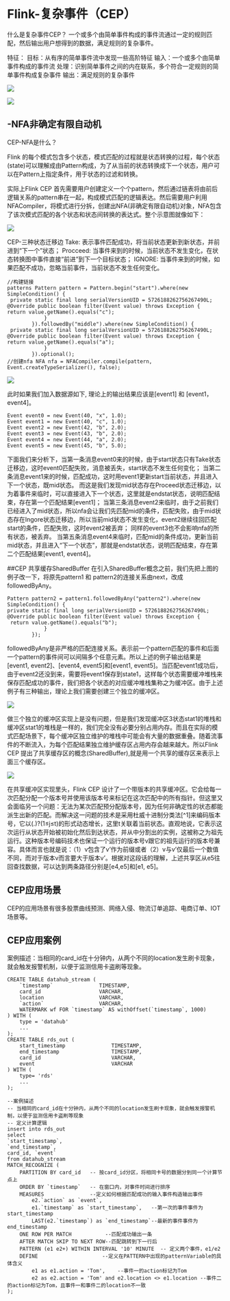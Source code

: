 # Flink-复杂事件（CEP）

什么是复杂事件CEP？
一个或多个由简单事件构成的事件流通过一定的规则匹配，然后输出用户想得到的数据，满足规则的复杂事件。


特征：
    目标：从有序的简单事件流中发现一些高阶特征
    输入：一个或多个由简单事件构成的事件流
    处理：识别简单事件之间的内在联系，多个符合一定规则的简单事件构成复杂事件
    输出：满足规则的复杂事件

![](https://pic1.zhimg.com/80/v2-1c7057bda8a3ba077a3b8059f35d9bc4_720w.jpg)



![](https://pic2.zhimg.com/80/v2-28dc9a6c4423266323934b150756e821_720w.jpg)



## -NFA非确定有限自动机
CEP-NFA是什么？

Flink 的每个模式包含多个状态，模式匹配的过程就是状态转换的过程，每个状态(state)可以理解成由Pattern构成，为了从当前的状态转换成下一个状态，用户可以在Pattern上指定条件，用于状态的过滤和转换。

实际上Flink CEP 首先需要用户创建定义一个个pattern，然后通过链表将由前后逻辑关系的pattern串在一起，构成模式匹配的逻辑表达。然后需要用户利用NFACompiler，将模式进行分拆，创建出NFA(非确定有限自动机)对象，NFA包含了该次模式匹配的各个状态和状态间转换的表达式。整个示意图就像如下：

![](https://pic3.zhimg.com/80/v2-583aaae9661ea7be6b3101ac64e4283e_720w.jpg)

CEP-三种状态迁移边
    Take: 表示事件匹配成功，将当前状态更新到新状态，并前进到“下一个”状态；
    Procceed: 当事件来到的时候，当前状态不发生变化，在状态转换图中事件直接“前进”到下一个目标状态；
    IGNORE: 当事件来到的时候，如果匹配不成功，忽略当前事件，当前状态不发生任何变化。

```
//构建链接
patterns Pattern pattern = Pattern.begin("start").where(new SimpleCondition() {
 private static final long serialVersionUID = 5726188262756267490L; 
@Override public boolean filter(Event value) throws Exception { 
return value.getName().equals("c");
            }
        }).followedBy("middle").where(new SimpleCondition() {
 private static final long serialVersionUID = 5726188262756267490L; 
@Override public boolean filter(Event value) throws Exception { 
return value.getName().equals("a");
            }
        }).optional(); 
//创建nfa NFA nfa = NFACompiler.compile(pattern, Event.createTypeSerializer(), false);
```


![](https://pic2.zhimg.com/80/v2-53f8b2f9559386babd3c560f5116c1e5_720w.jpg)

此时如果我们加入数据源如下, 理论上的输出结果应该是[event1] 和 [event1，event4]。
```
Event event0 = new Event(40, "x", 1.0); 
Event event1 = new Event(40, "c", 1.0); 
Event event2 = new Event(42, "b", 2.0); 
Event event3 = new Event(43, "b", 2.0); 
Event event4 = new Event(44, "a", 2.0); 
Event event5 = new Event(45, "b", 5.0); 
```

下面我们来分析下，当第一条消息event0来的时候，由于start状态只有Take状态迁移边，这时event0匹配失败，消息被丢失，start状态不发生任何变化；
当第二条消息event1来的时候，匹配成功，这时用event1更新start当前状态，并且进入下一个状态，既mid状态。
而这是我们发现mid状态存在Proceed状态迁移边，以为着事件来临时，可以直接进入下一个状态，这里就是endstat状态，说明匹配结束，存在第一个匹配结果[event1]；
当第三条消息event2来临时，由于之前我们已经进入了mid状态，所以nfa会让我们先匹配mid的条件，匹配失败，由于mid状态存在Ingore状态迁移边，所以当前mid状态不发生变化，event2继续往回匹配start的条件，匹配失败，这时event2被丢弃；
同样的event3也不会影响nfa的所有状态，被丢弃。
当第五条消息event4来临时，匹配mid的条件成功，更新当前mid状态，并且进入“下一个状态”，那就是endstat状态，说明匹配结束，存在第二个匹配结果[event1, event4]。

##CEP 共享缓存SharedBuffer
在引入SharedBuffer概念之前，我们先把上图的例子改一下，将原先pattern1 和 pattern2的连接关系由next，改成followedByAny。

```
Pattern pattern2 = pattern1.followedByAny("pattern2").where(new SimpleCondition() { 
private static final long serialVersionUID = 5726188262756267490L; 
@Override public boolean filter(Event value) throws Exception {
 return value.getName().equals("b");
            }
        }); 
```
followedByAny是非严格的匹配连接关系。表示前一个pattern匹配的事件和后面一个pattern的事件间可以间隔多个任意元素。所以上述的例子输出结果是[event1, event2]、[event4, event5]和[event1, event5]。当匹配event1成功后，由于event2还没到来，需要将event1保存到state1，这样每个状态需要缓冲堆栈来保存匹配成功的事件，我们把各个状态的对应缓冲堆栈集称之为缓冲区。由于上述例子有三种输出，理论上我们需要创建三个独立的缓冲区。

![](https://pic1.zhimg.com/80/v2-3a58474f0defb743992fa8361d1c0f6c_720w.jpg)

做三个独立的缓冲区实现上是没有问题，但是我们发现缓冲区3状态stat1的堆栈和缓冲区stat1的堆栈是一样的，我们完全没有必要分别占用内存。而且在实际的模式匹配场景下，每个缓冲区独立维护的堆栈中可能会有大量的数据重叠。随着流事件的不断流入，为每个匹配结果独立维护缓存区占用内存会越来越大。所以Flink CEP 提出了共享缓存区的概念(SharedBuffer),就是用一个共享的缓存区来表示上面三个缓存区。


![](https://pic2.zhimg.com/80/v2-e17e760f947c1f23d0bdc4e4842b6195_720w.jpg)

在共享缓冲区实现里头，Flink CEP 设计了一个带版本的共享缓冲区。它会给每一次匹配分配一个版本号并使用该版本号来标记在这次匹配中的所有指针。但这里又会面临另一个问题：无法为某次匹配预分配版本号，因为任何非确定性的状态都能派生出新的匹配。而解决这一问题的技术是采用杜威十进制分类法[^1]来编码版本号，它以(.)?(1≤j≤t)的形式动态增长，这里t关联着当前状态。直观地说，它表示这次运行从状态开始被初始化然后到达状态，并从中分割出的实例，这被称之为祖先运行。这种版本号编码技术也保证一个运行的版本号v跟它的祖先运行的版本号兼容。具体而言也就是说：（1）v包含了v’作为前缀或者（2）v与v’仅最后一个数值不同，而对于版本v而言要大于版本v’。根据对这段话的理解，上述共享区从e5往回查找数据，可以达到两条路径分别是[e4,e5]和[e1, e5]。

## CEP应用场景
CEP的应用场景有很多股票曲线预测、网络入侵、物流订单追踪、电商订单、IOT场景等。

## CEP应用案例


案例描述：当相同的card_id在十分钟内，从两个不同的location发生刷卡现象，就会触发报警机制，以便于监测信用卡盗刷等现象。


```
CREATE TABLE datahub_stream (
    `timestamp`               TIMESTAMP,
    card_id                   VARCHAR,
    location                  VARCHAR,
    `action`                  VARCHAR,
    WATERMARK wf FOR `timestamp` AS withOffset(`timestamp`, 1000)
) WITH (
    type = 'datahub'
    ...
);
CREATE TABLE rds_out (
    start_timestamp               TIMESTAMP,
    end_timestamp                 TIMESTAMP,
    card_id                       VARCHAR,
    event                         VARCHAR
) WITH (
    type= 'rds'
    ...
);

--案例描述
-- 当相同的card_id在十分钟内，从两个不同的location发生刷卡现象，就会触发报警机制，以便于监测信用卡盗刷等现象
-- 定义计算逻辑
insert into rds_out
select 
`start_timestamp`, 
`end_timestamp`, 
card_id, `event`
from datahub_stream
MATCH_RECOGNIZE (
    PARTITION BY card_id   -- 按card_id分区，将相同卡号的数据分到同一个计算节点上
    ORDER BY `timestamp`   -- 在窗口内，对事件时间进行排序
    MEASURES               --定义如何根据匹配成功的输入事件构造输出事件
        e2.`action` as `event`,                
        e1.`timestamp` as `start_timestamp`,   --第一次的事件事件为start_timestamp
        LAST(e2.`timestamp`) as `end_timestamp`--最新的事件事件为end_timestamp
    ONE ROW PER MATCH           --匹配成功输出一条
    AFTER MATCH SKIP TO NEXT ROW--匹配跳转到下一行后
    PATTERN (e1 e2+) WITHIN INTERVAL '10' MINUTE  -- 定义两个事件，e1/e2
    DEFINE                     --定义在PATTERN中出现的patternVariable的具体含义
        e1 as e1.action = 'Tom',    --事件一的action标记为Tom
        e2 as e2.action = 'Tom' and e2.location <> e1.location --事件二的action标记为Tom，且事件一和事件二的location不一致
);

```
